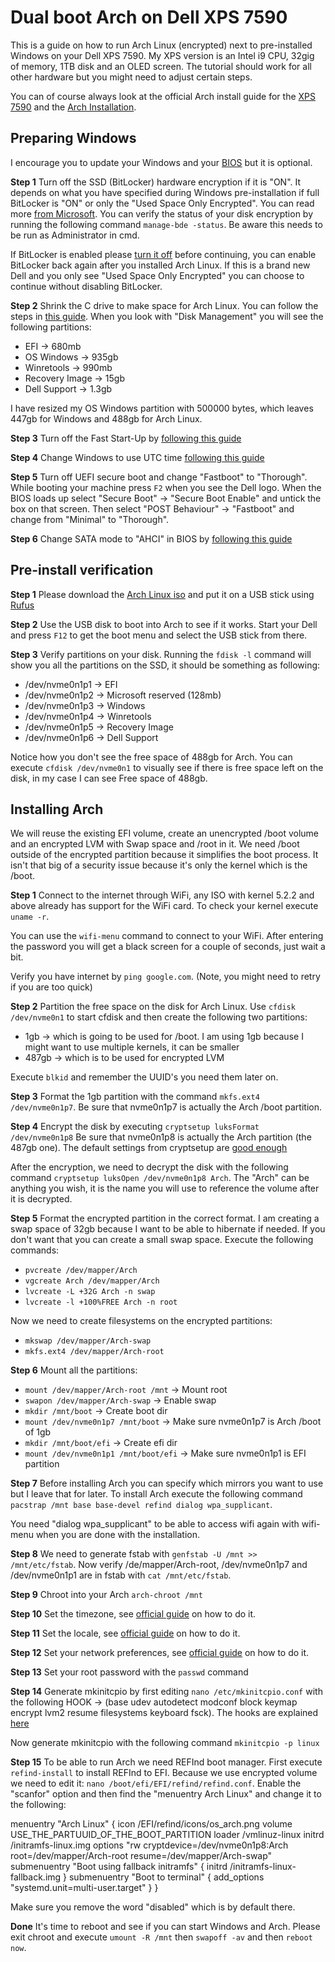 # Dual boot Arch on Dell XPS 7590

This is a guide on how to run Arch Linux (encrypted) next to pre-installed Windows on your Dell XPS 7590. My XPS version is an Intel i9 CPU, 32gig of memory, 1TB disk and an OLED screen. The tutorial should work for all other hardware but you might need to adjust certain steps.

You can of course always look at the official Arch install guide for the [XPS 7590](https://wiki.archlinux.org/index.php/Dell_XPS_15_7590) and the [Arch Installation](https://wiki.archlinux.org/index.php/Installation_guide).

## Preparing Windows

I encourage you to update your Windows and your [BIOS](https://www.dell.com/support/home/uk/en/ukbsdt1/product-support/product/xps-15-7590-laptop/drivers) but it is optional.

**Step 1**
Turn off the SSD (BitLocker) hardware encryption if it is "ON". It depends on what you have specified during Windows pre-installation if full BitLocker is "ON" or only the "Used Space Only Encrypted". You can read more [from Microsoft](https://docs.microsoft.com/en-us/windows/security/information-protection/bitlocker/bitlocker-device-encryption-overview-windows-10). You can verify the status of your disk encryption by running the following command `manage-bde -status`. Be aware this needs to be run as Administrator in cmd.

If BitLocker is enabled please [turn it off](http://users.isr.ist.utl.pt/~mbayat/hacks/how-to-remove-bitlocker-encryption-in-windows-10/) before continuing, you can enable BitLocker back again after you installed Arch Linux. If this is a brand new Dell and you only see "Used Space Only Encrypted" you can choose to continue without disabling BitLocker.

**Step 2**
Shrink the C drive to make space for Arch Linux. You can follow the steps in [this guide](https://www.digitalcitizen.life/resize-partition-windows). When you look with "Disk Management" you will see the following partitions:

* EFI -> 680mb
* OS Windows -> 935gb
* Winretools -> 990mb
* Recovery Image -> 15gb
* Dell Support -> 1.3gb

I have resized my OS Windows partition with 500000 bytes, which leaves 447gb for Windows and 488gb for Arch Linux.

**Step 3**
Turn off the Fast Start-Up by [following this guide](https://www.windowscentral.com/how-disable-windows-10-fast-startup)

**Step 4**
Change Windows to use UTC time [following this guide](https://wiki.archlinux.org/index.php/System_time#UTC_in_Windows)

**Step 5**
Turn off UEFI secure boot and change "Fastboot" to "Thorough". While booting your machine press `F2` when you see the Dell logo. When the BIOS loads up select "Secure Boot" -> "Secure Boot Enable" and untick the box on that screen. Then select "POST Behaviour" -> "Fastboot" and change from "Minimal" to "Thorough".

**Step 6**
Change SATA mode to "AHCI" in BIOS by [following this guide](https://triplescomputers.com/blog/uncategorized/solution-switch-windows-10-from-raidide-to-ahci-operation/)

## Pre-install verification

**Step 1**
Please download the [Arch Linux iso](https://www.archlinux.org/download/) and put it on a USB stick using [Rufus](https://rufus.ie/)

**Step 2**
Use the USB disk to boot into Arch to see if it works. Start your Dell and press `F12` to get the boot menu and select the USB stick from there.

**Step 3**
Verify partitions on your disk. Running the `fdisk -l` command will show you all the partitions on the SSD, it should be something as following:

* /dev/nvme0n1p1 -> EFI
* /dev/nvme0n1p2 -> Microsoft reserved (128mb)
* /dev/nvme0n1p3 -> Windows
* /dev/nvme0n1p4 -> Winretools
* /dev/nvme0n1p5 -> Recovery Image
* /dev/nvme0n1p6 -> Dell Support

Notice how you don't see the free space of 488gb for Arch. You can execute `cfdisk /dev/nvme0n1` to visually see if there is free space left on the disk, in my case I can see Free space of 488gb.

## Installing Arch

We will reuse the existing EFI volume, create an unencrypted /boot volume and an encrypted LVM with Swap space and /root in it. We need /boot outside of the encrypted partition because it simplifies the boot process. It isn't that big of a security issue because it's only the kernel which is the /boot.

**Step 1**
Connect to the internet through WiFi, any ISO with kernel 5.2.2 and above already has support for the WiFi card. To check your kernel execute `uname -r`.

You can use the `wifi-menu` command to connect to your WiFi. After entering the password you will get a black screen for a couple of seconds, just wait a bit.

Verify you have internet by `ping google.com`. (Note, you might need to retry if you are too quick)

**Step 2**
Partition the free space on the disk for Arch Linux. Use `cfdisk /dev/nvme0n1` to start cfdisk and then create the following two partitions:

* 1gb -> which is going to be used for /boot. I am using 1gb because I might want to use multiple kernels, it can be smaller
* 487gb -> which is to be used for encrypted LVM

Execute `blkid` and remember the UUID's you need them later on.

**Step 3**
Format the 1gb partition with the command `mkfs.ext4 /dev/nvme0n1p7`. Be sure that nvme0n1p7 is actually the Arch /boot partition.

**Step 4**
Encrypt the disk by executing `cryptsetup luksFormat /dev/nvme0n1p8` Be sure that nvme0n1p8 is actually the Arch partition (the 487gb one). The default settings from cryptsetup are [good enough](https://wiki.archlinux.org/index.php/Dm-crypt/Device_encryption#Encryption_options_for_LUKS_mode)

After the encryption, we need to decrypt the disk with the following command `cryptsetup luksOpen /dev/nvme0n1p8 Arch`. The "Arch" can be anything you wish, it is the name you will use to reference the volume after it is decrypted.

**Step 5**
Format the encrypted partition in the correct format. I am creating a swap space of 32gb because I want to be able to hibernate if needed. If you don't want that you can create a small swap space. Execute the following commands:

* `pvcreate /dev/mapper/Arch`
* `vgcreate Arch /dev/mapper/Arch`
* `lvcreate -L +32G Arch -n swap`
* `lvcreate -l +100%FREE Arch -n root`

Now we need to create filesystems on the encrypted partitions:

* `mkswap /dev/mapper/Arch-swap`
* `mkfs.ext4 /dev/mapper/Arch-root`

**Step 6**
Mount all the partitions:

* `mount /dev/mapper/Arch-root /mnt` -> Mount root
* `swapon /dev/mapper/Arch-swap` -> Enable swap
* `mkdir /mnt/boot` -> Create boot dir
* `mount /dev/nvme0n1p7 /mnt/boot` -> Make sure nvme0n1p7 is Arch /boot of 1gb
* `mkdir /mnt/boot/efi` -> Create efi dir
* `mount /dev/nvme0n1p1 /mnt/boot/efi` -> Make sure nvme0n1p1 is EFI partition

**Step 7**
Before installing Arch you can specify which mirrors you want to use but I leave that for later. To install Arch execute the following command `pacstrap /mnt base base-devel refind dialog wpa_supplicant`.

You need "dialog wpa_supplicant" to be able to access wifi again with wifi-menu when you are done with the installation.

**Step 8**
We need to generate fstab with `genfstab -U /mnt >> /mnt/etc/fstab`. Now verify /de/mapper/Arch-root, /dev/nvme0n1p7 and /dev/nvme0n1p1 are in fstab with `cat /mnt/etc/fstab`.

**Step 9**
Chroot into your Arch `arch-chroot /mnt`

**Step 10**
Set the timezone, see [official guide](https://wiki.archlinux.org/index.php/Installation_guide#Time_zone) on how to do it.

**Step 11**
Set the locale, see [official guide](https://wiki.archlinux.org/index.php/Installation_guide#Localization) on how to do it.

**Step 12**
Set your network preferences, see [official guide](https://wiki.archlinux.org/index.php/Installation_guide#Network_configuration) on how to do it.

**Step 13**
Set your root password with the `passwd` command

**Step 14**
Generate mkinitcpio by first editing `nano /etc/mkinitcpio.conf` with the following HOOK -> (base udev autodetect modconf block keymap encrypt lvm2 resume filesystems keyboard fsck). The hooks are explained [here](https://wiki.archlinux.org/index.php/Mkinitcpio#Common_hooks)

Now generate mkinitcpio with the following command `mkinitcpio -p linux`

**Step 15**
To be able to run Arch we need REFInd boot manager. First execute `refind-install` to install REFInd to EFI. Because we use encrypted volume we need to edit it: `nano /boot/efi/EFI/refind/refind.conf`. Enable the "scanfor" option and then find the "menuentry Arch Linux" and change it to the following:

menuentry "Arch Linux" {
    icon    /EFI/refind/icons/os_arch.png
    volume  USE_THE_PARTUUID_OF_THE_BOOT_PARTITION
    loader  /vmlinuz-linux
    initrd  /initramfs-linux.img
    options "rw cryptdevice=/dev/nvme0n1p8:Arch root=/dev/mapper/Arch-root resume=/dev/mapper/Arch-swap"
    submenuentry "Boot using fallback initramfs" {
        initrd  /initramfs-linux-fallback.img
    }
    submenuentry "Boot to terminal" {
        add_options "systemd.unit=multi-user.target"
    }
}

Make sure you remove the word "disabled" which is by default there.

**Done**
It's time to reboot and see if you can start Windows and Arch. Please exit chroot and execute `umount -R /mnt` then `swapoff -av` and then `reboot now`.
